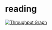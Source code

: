# reading

[![Throughput Graph](https://graphs.waffle.io/JimmyLv/reading/throughput.svg)](https://waffle.io/JimmyLv/reading/metrics/throughput)
